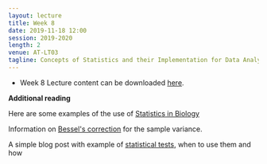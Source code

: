 ```yaml
---
layout: lecture
title: Week 8
date: 2019-11-18 12:00
session: 2019-2020
length: 2
venue: AT-LT03
tagline: Concepts of Statistics and their Implementation for Data Analysis
---
```


* Week 8 Lecture content can be downloaded [here](http://opendsi.cc/bioinformatics/assets/Lecture_Wk8.pdf). 


**Additional reading**


Here are some examples of the use of [Statistics in Biology](http://www.nature.com/collections/qghhqm/content/statistics-in-biology)


Information on [Bessel's correction](https://en.wikipedia.org/wiki/Bessel%27s_correction) for the sample variance. 

A simple blog post with example of [statistical tests](http://blog.minitab.com/blog/adventures-in-statistics/choosing-between-a-nonparametric-test-and-a-parametric-test), when to use them and how 
